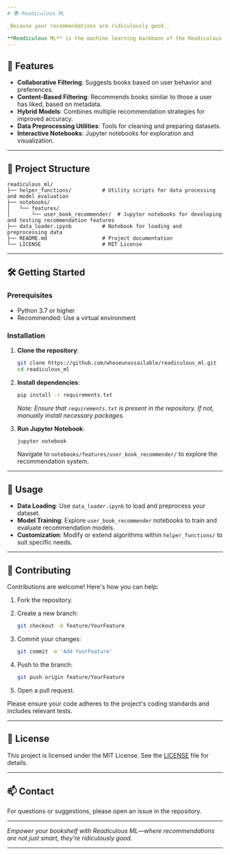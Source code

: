 ```yaml
---
# 📚 Readiculous ML

_Because your recommendations are ridiculously good._

**Readiculous ML** is the machine learning backbone of the Readiculous project—a system designed to deliver intelligent, personalized book recommendations. This repository houses the algorithms and tools that power the recommendation engine.
---
```


## 🚀 Features

- **Collaborative Filtering**: Suggests books based on user behavior and preferences.
- **Content-Based Filtering**: Recommends books similar to those a user has liked, based on metadata.
- **Hybrid Models**: Combines multiple recommendation strategies for improved accuracy.
- **Data Preprocessing Utilities**: Tools for cleaning and preparing datasets.
- **Interactive Notebooks**: Jupyter notebooks for exploration and visualization.

---

## 📁 Project Structure

```
readiculous_ml/
├── helper_functions/          # Utility scripts for data processing and model evaluation
├── notebooks/
│   └── features/
│       └── user_book_recommender/  # Jupyter notebooks for developing and testing recommendation features
├── data_loader.ipynb          # Notebook for loading and preprocessing data
├── README.md                  # Project documentation
└── LICENSE                    # MIT License
```

---

## 🛠️ Getting Started

### Prerequisites

- Python 3.7 or higher
- Recommended: Use a virtual environment

### Installation

1. **Clone the repository**:

   ```bash
   git clone https://github.com/whoseunassailable/readiculous_ml.git
   cd readiculous_ml
   ```

2. **Install dependencies**:

   ```bash
   pip install -r requirements.txt
   ```

   _Note: Ensure that `requirements.txt` is present in the repository. If not, manually install necessary packages._

3. **Run Jupyter Notebook**:

   ```bash
   jupyter notebook
   ```

   Navigate to `notebooks/features/user_book_recommender/` to explore the recommendation system.

---

## 🧪 Usage

- **Data Loading**: Use `data_loader.ipynb` to load and preprocess your dataset.
- **Model Training**: Explore `user_book_recommender` notebooks to train and evaluate recommendation models.
- **Customization**: Modify or extend algorithms within `helper_functions/` to suit specific needs.

---

## 🤝 Contributing

Contributions are welcome! Here's how you can help:

1. Fork the repository.

2. Create a new branch:

   ```bash
   git checkout -b feature/YourFeature
   ```

3. Commit your changes:

   ```bash
   git commit -m 'Add YourFeature'
   ```

4. Push to the branch:

   ```bash
   git push origin feature/YourFeature
   ```

5. Open a pull request.

Please ensure your code adheres to the project's coding standards and includes relevant tests.

---

## 📄 License

This project is licensed under the MIT License. See the [LICENSE](LICENSE) file for details.

---

## 📫 Contact

For questions or suggestions, please open an issue in the repository.

---

_Empower your bookshelf with Readiculous ML—where recommendations are not just smart, they're ridiculously good._

---
